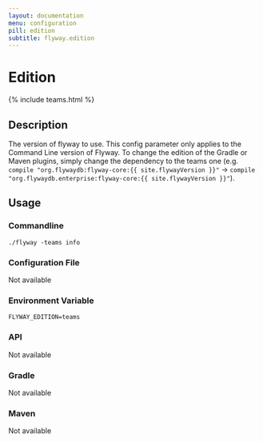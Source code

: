 ```yaml
---
layout: documentation
menu: configuration
pill: edition
subtitle: flyway.edition
---
```


# Edition
{% include teams.html %}

## Description
The version of flyway to use. This config parameter only applies to the Command Line version of Flyway. To change the edition of the Gradle or Maven plugins, simply change the dependency to the teams one (e.g. `compile "org.flywaydb:flyway-core:{{ site.flywayVersion }}"` -> `compile "org.flywaydb.enterprise:flyway-core:{{ site.flywayVersion }}"`).

## Usage

### Commandline
```
./flyway -teams info
```

### Configuration File
Not available

### Environment Variable
```
FLYWAY_EDITION=teams
```

### API
Not available

### Gradle
Not available

### Maven
Not available